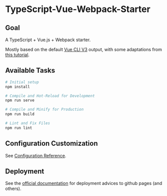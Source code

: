 # TypeScript-Vue-Webpack-Starter

## Goal

A TypeScript + Vue.js + Webpack starter.

Mostly based on the default [Vue CLI V3](https://vuejs.org/v2/guide/typescript.html) output, with some adaptations from [this tutorial](https://dev.to/georgehanson/building-vuejs-applications-with-typescript-1j2n).

## Available Tasks

```bash
# Initial setup
npm install

# Compile and Hot-Reload for Development
npm run serve

# Compile and Minify for Production
npm run build

# Lint and Fix Files
npm run lint
```

## Configuration Customization

See [Configuration Reference](https://cli.vuejs.org/config/).

## Deployment

See the [official documentation](https://cli.vuejs.org/guide/deployment.html) for deployment advices to github pages (and others).